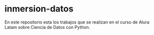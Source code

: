 #  inmersion-datos

En este repositorio  esta  los trabajos que se realizan en el curso de Alura Latam sobre Ciencia de  Datos con Python. 

